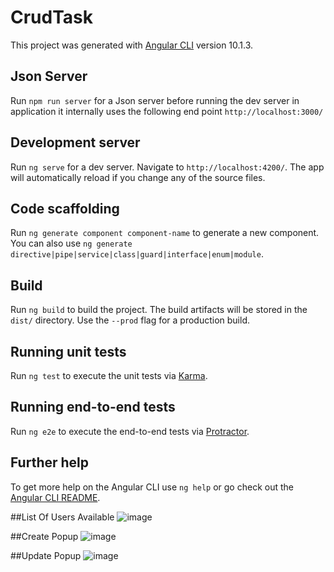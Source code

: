 # CrudTask

This project was generated with [Angular CLI](https://github.com/angular/angular-cli) version 10.1.3.

## Json Server

Run `npm run server` for a Json server before running the dev server in application it internally uses the following end point `http://localhost:3000/`

## Development server

Run `ng serve` for a dev server. Navigate to `http://localhost:4200/`. The app will automatically reload if you change any of the source files.

## Code scaffolding

Run `ng generate component component-name` to generate a new component. You can also use `ng generate directive|pipe|service|class|guard|interface|enum|module`.

## Build

Run `ng build` to build the project. The build artifacts will be stored in the `dist/` directory. Use the `--prod` flag for a production build.

## Running unit tests

Run `ng test` to execute the unit tests via [Karma](https://karma-runner.github.io).

## Running end-to-end tests

Run `ng e2e` to execute the end-to-end tests via [Protractor](http://www.protractortest.org/).

## Further help

To get more help on the Angular CLI use `ng help` or go check out the [Angular CLI README](https://github.com/angular/angular-cli/blob/master/README.md).

##List Of Users Available
![image](https://user-images.githubusercontent.com/27721081/110059924-37801880-7d8b-11eb-87e0-74a7070d16e6.png)

##Create Popup
![image](https://user-images.githubusercontent.com/27721081/110060080-57afd780-7d8b-11eb-863a-90954571e6c4.png)

##Update Popup
![image](https://user-images.githubusercontent.com/27721081/110060118-66968a00-7d8b-11eb-8cce-0801d057fd85.png)


